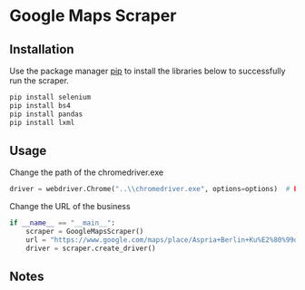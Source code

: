 # Google Maps Scraper


## Installation

Use the package manager [pip](https://pip.pypa.io/en/stable/) to install the libraries below to successfully  run the scraper.

```bash
pip install selenium
pip install bs4
pip install pandas
pip install lxml
```

## Usage
Change the path of the chromedriver.exe
```python
driver = webdriver.Chrome("..\\chromedriver.exe", options=options)  # FIXME locate chromedriver
```

Change the URL of the business

```python
if __name__ == "__main__":
    scraper = GoogleMapsScraper()
    url = "https://www.google.com/maps/place/Aspria+Berlin+Ku%E2%80%99damm/@52.5003887,13.2941771,17z/data=!4m20!1m11!3m10!1s0x47a850c4b634ef93:0x2faf0f02eacd864e!2sAspria+Berlin+Ku%E2%80%99damm!5m2!4m1!1i2!8m2!3d52.5003887!4d13.2941771!9m1!1b1!3m7!1s0x47a850c4b634ef93:0x2faf0f02eacd864e!5m2!4m1!1i2!8m2!3d52.5003887!4d13.2941771"  # TODO change to the url you want
    driver = scraper.create_driver()
```

## Notes


